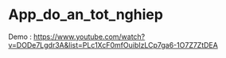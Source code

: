 # App_do_an_tot_nghiep
Demo : https://www.youtube.com/watch?v=DODe7Lgdr3A&list=PLc1XcF0mfOuibIzLCp7ga6-1O7Z7ZtDEA
